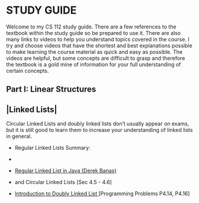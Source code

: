 
STUDY GUIDE
===========


Welcome to my CS 112 study guide. There are a few references to the textbook within the study guide so
be prepared to use it. There are also many links to videos to help you understand topics covered in 
the course. I try and choose videos that have the shortest and best explanations possible to make learning 
the course material as quick and easy as possible. The videos are helpful, but some concepts are difficult to
grasp and therefore the textbook is a gold mine of information for your full understanding of certain concepts.

Part I:  Linear Structures
--------------------------

|Linked Lists|
--------------
Circular Linked Lists and doubly linked lists don’t usually appear on exams, but it is still good to learn them
to increase your understanding of linked lists in general.

-  Regular Linked Lists Summary:
  - 
  - [Regular Linked List in Java (Derek Banas)](https://www.youtube.com/watch?v=195KUinjBpU)
  
- and Circular Linked Lists [Sec 4.5 - 4.6]
- [Introduction to Doubly Linked List ](https://www.youtube.com/watch?v=JdQeNxWCguQ) [Programming Problems P4.14, P4.16]
